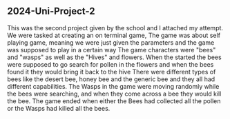 ## 2024-Uni-Project-2
This was the second project given by the school and I attached my attempt. 
We were tasked at creating an on terminal game,
The game was about self playing game, meaning we were just given the parameters and the game was supposed to play in a certain way
The game characters were "bees" and "wasps" as well as the "Hives" and flowers.
When the started the bees were supposed to go search for pollen in the flowers and when the bees found it they would bring it back to the hive
There were different types of bees like the desert bee, honey bee and the generic bee and they all had different capabilities.
The Wasps in the game were moving randomly while the bees were searching, and when they come across a bee they would kill the bee.
The game ended when either the Bees had collected all the pollen or the Wasps had killed all the bees.
